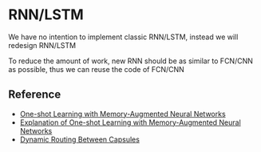 RNN/LSTM
====
We have no intention to implement classic RNN/LSTM, instead we will redesign RNN/LSTM

To reduce the amount of work, new RNN should be as similar to FCN/CNN as possible, thus we can reuse the code of FCN/CNN

Reference
----
* [One-shot Learning with Memory-Augmented Neural Networks](https://arxiv.org/pdf/1605.06065.pdf)
* [Explanation of One-shot Learning with Memory-Augmented Neural Networks](https://rylanschaeffer.github.io/content/research/one_shot_learning_with_memory_augmented_nn/main.html)
* [Dynamic Routing Between Capsules](https://arxiv.org/pdf/1710.09829.pdf)

